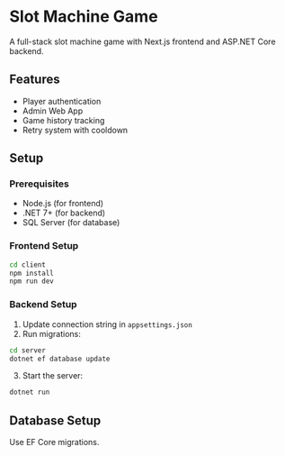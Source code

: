 # Slot Machine Game

A full-stack slot machine game with Next.js frontend and ASP.NET Core backend.

## Features
- Player authentication
- Admin Web App
- Game history tracking
- Retry system with cooldown

## Setup

### Prerequisites
- Node.js (for frontend)
- .NET 7+ (for backend)
- SQL Server (for database)

### Frontend Setup
```bash
cd client
npm install
npm run dev
```

### Backend Setup
1. Update connection string in `appsettings.json`
2. Run migrations:
```bash
cd server
dotnet ef database update
```
3. Start the server:
```bash
dotnet run
```
## Database Setup
Use EF Core migrations.
